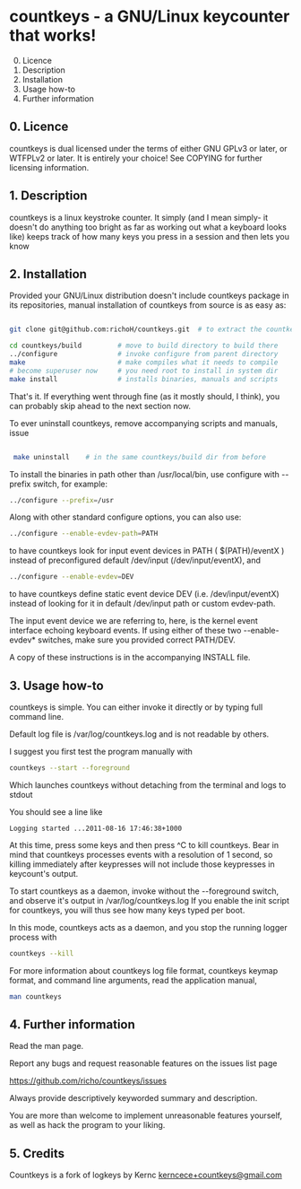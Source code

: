 # countkeys - a GNU/Linux keycounter that works!

  0. Licence
  1. Description
  2. Installation
  3. Usage how-to
  4. Further information


## 0. Licence

countkeys is dual licensed under the terms of either GNU GPLv3 or later, or
WTFPLv2 or later. It is entirely your choice! See COPYING for further
licensing information.


## 1. Description

countkeys is a linux keystroke counter. It simply (and I mean simply- it
doesn't do anything too bright as far as working out what a keyboard looks
like) keeps track of how many keys you press in a session and then lets you
know


## 2. Installation

Provided your GNU/Linux distribution doesn't include countkeys package in its
repositories, manual installation of countkeys from source is as easy as:

```bash

git clone git@github.com:richoH/countkeys.git  # to extract the countkeys archive

cd countkeys/build         # move to build directory to build there
../configure               # invoke configure from parent directory
make                       # make compiles what it needs to compile
# become superuser now     # you need root to install in system dir
make install               # installs binaries, manuals and scripts
```

That's it. If everything went through fine (as it mostly should, I think), you
can probably skip ahead to the next section now.

To ever uninstall countkeys, remove accompanying scripts and manuals, issue

```bash

 make uninstall    # in the same countkeys/build dir from before
 ```

To install the binaries in path other than /usr/local/bin, use configure with
--prefix switch, for example:

```bash
../configure --prefix=/usr
```

Along with other standard configure options, you can also use:

```bash
../configure --enable-evdev-path=PATH
```

to have countkeys look for input event devices in PATH ( $(PATH)/eventX ) instead
of preconfigured default /dev/input (/dev/input/eventX), and

```bash
../configure --enable-evdev=DEV
```

to have countkeys define static event device DEV (i.e. /dev/input/eventX) instead
of looking for it in default /dev/input path or custom evdev-path.

The input event device we are referring to, here, is the kernel event interface
echoing keyboard events. If using either of these two --enable-evdev\*
switches, make sure you provided correct PATH/DEV.

A copy of these instructions is in the accompanying INSTALL file.


## 3. Usage how-to

countkeys is simple. You can either invoke it directly or by typing full command
line.

Default log file is /var/log/countkeys.log and is not readable by others.

I suggest you first test the program manually with

```bash
countkeys --start --foreground
```

Which launches countkeys without detaching from the terminal and logs to stdout

You should see a line like

    Logging started ...2011-08-16 17:46:38+1000

At this time, press some keys and then press ^C to kill countkeys. Bear in mind
that countkeys processes events with a resolution of 1 second, so killing
immediately after keypresses will not include those keypresses in keycount's
output.

To start countkeys as a daemon, invoke without the --foreground switch, and
observe it's output in /var/log/countkeys.log If you enable the init script for
countkeys, you will thus see how many keys typed per boot.

In this mode, countkeys acts as a daemon, and you stop the running logger process with

```bash
countkeys --kill
```

For more information about countkeys log file format, countkeys keymap format, and
command line arguments, read the application manual,

```bash
man countkeys
```


## 4. Further information

Read the man page.

Report any bugs and request reasonable features on the issues list page

   https://github.com/richo/countkeys/issues

Always provide descriptively keyworded summary and description.

You are more than welcome to implement unreasonable features yourself, as well
as hack the program to your liking.

## 5. Credits

Countkeys is a fork of logkeys by Kernc <kerncece+countkeys@gmail.com>
